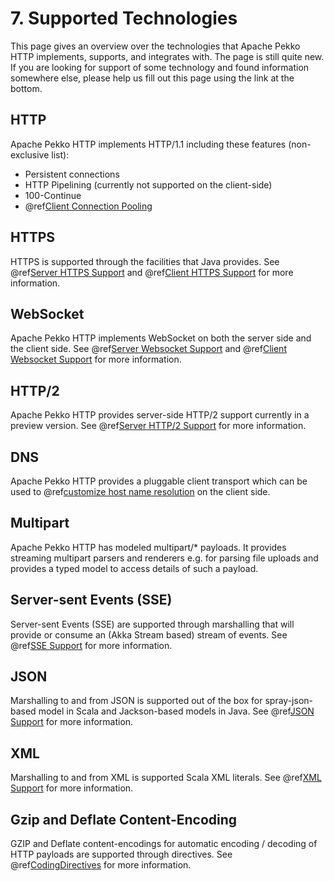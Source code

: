 # 7. Supported Technologies

This page gives an overview over the technologies that Apache Pekko HTTP implements, supports, and integrates with. The page is
still quite new. If you are looking for support of some technology and found information somewhere else, please help us fill
out this page using the link at the bottom.

## HTTP

Apache Pekko HTTP implements HTTP/1.1 including these features (non-exclusive list):

 * Persistent connections
 * HTTP Pipelining (currently not supported on the client-side)
 * 100-Continue
 * @ref[Client Connection Pooling](client-side/request-level.md)

## HTTPS

HTTPS is supported through the facilities that Java provides. See @ref[Server HTTPS Support](server-side/server-https-support.md)
and @ref[Client HTTPS Support](client-side/client-https-support.md) for more information.

## WebSocket

Apache Pekko HTTP implements WebSocket on both the server side and the client side. See @ref[Server Websocket Support](server-side/websocket-support.md)
and @ref[Client Websocket Support](client-side/websocket-support.md) for more information.

## HTTP/2

Apache Pekko HTTP provides server-side HTTP/2 support currently in a preview version. See @ref[Server HTTP/2 Support](server-side/http2.md)
for more information.

## DNS

Apache Pekko HTTP provides a pluggable client transport which can be used to @ref[customize host name resolution](client-side/client-transport.md#custom-host-name-resolution-transport)
on the client side.

## Multipart

Apache Pekko HTTP has modeled multipart/* payloads. It provides streaming multipart parsers and renderers e.g. for parsing
file uploads and provides a typed model to access details of such a payload.

## Server-sent Events (SSE)

Server-sent Events (SSE) are supported through marshalling that will provide or consume an (Akka Stream based) stream of
events. See @ref[SSE Support](common/sse-support.md) for more information.

## JSON

Marshalling to and from JSON is supported out of the box for spray-json-based model in Scala and Jackson-based models in
Java. See @ref[JSON Support](common/json-support.md) for more information.

## XML

Marshalling to and from XML is supported Scala XML literals. See @ref[XML Support](common/xml-support.md) for more information.

## Gzip and Deflate Content-Encoding

GZIP and Deflate content-encodings for automatic encoding / decoding of HTTP payloads are supported through directives.
See @ref[CodingDirectives](routing-dsl/directives/coding-directives/index.md) for more information.
